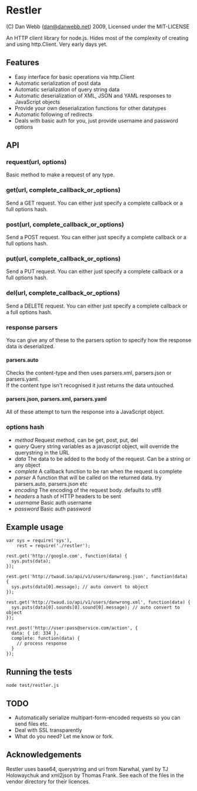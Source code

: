 Restler
=======

(C) Dan Webb (dan@danwebb.net) 2009, Licensed under the MIT-LICENSE

An HTTP client library for node.js.  Hides most of the complexity of creating and using http.Client. Very early days yet.



Features
--------

* Easy interface for basic operations via http.Client
* Automatic serialization of post data
* Automatic serialization of query string data
* Automatic deserialization of XML, JSON and YAML responses to JavaScript objects
* Provide your own deserialization functions for other datatypes
* Automatic following of redirects
* Deals with basic auth for you, just provide username and password options
    
    

API
---

### request(url, options)

Basic method to make a request of any type.

### get(url, complete_callback_or_options)

Send a GET request.   You can either just specify a complete callback or a full options hash.

### post(url, complete_callback_or_options)

Send a POST request.   You can either just specify a complete callback or a full options hash.

### put(url, complete_callback_or_options)

Send a PUT request.   You can either just specify a complete callback or a full options hash.

### del(url, complete_callback_or_options)

Send a DELETE request.   You can either just specify a complete callback or a full options hash.

### response parsers

You can give any of these to the parsers option to specify how the response data is deserialized.

#### parsers.auto

Checks the content-type and then uses parsers.xml, parsers.json or parsers.yaml.  
If the content type isn't recognised it just returns the data untouched.

#### parsers.json, parsers.xml, parsers.yaml

All of these attempt to turn the response into a JavaScript object.

### options hash

* _method_ Request method, can be get, post, put, del
* _query_ Query string variables as a javascript object, will override the querystring in the URL
* _data_ The data to be added to the body of the request.  Can be a string or any object
* _complete_ A callback function to be ran when the request is complete
* _parser_ A function that will be called on the returned data.  try parsers.auto, parsers.json etc
* _encoding_ The encoding of the request body.  defaults to utf8
* _headers_ a hash of HTTP headers to be sent
* _username_ Basic auth username
* _password_ Basic auth password


Example usage
-------------

    var sys = require('sys'),
        rest = require('./restler');

    rest.get('http://google.com', function(data) {
      sys.puts(data);
    });

    rest.get('http://twaud.io/api/v1/users/danwrong.json', function(data) {
      sys.puts(data[0].message); // auto convert to object
    });
    
    rest.get('http://twaud.io/api/v1/users/danwrong.xml', function(data) {
      sys.puts(data[0].sounds[0].sound[0].message); // auto convert to object
    });
    
    rest.post('http://user:pass@service.com/action', {
      data: { id: 334 },
      complete: function(data) {
        // process response
      }
    });

    
Running the tests
-----------------

    node test/restler.js
    
    
TODO
----

* Automatically serialize multipart-form-encoded requests so you can send files etc.
* Deal with SSL transparently
* What do you need? Let me know or fork.


Acknowledgements
----------------

Restler uses base64, querystring and uri from Narwhal, yaml by TJ Holowaychuk and xml2json by Thomas Frank.  See each of the files
in the vendor directory for their licences.
